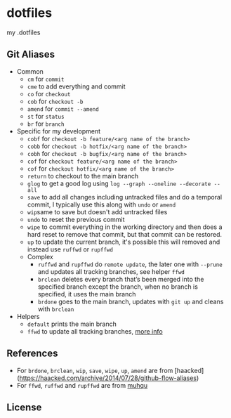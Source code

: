 # dotfiles
my .dotfiles

## Git Aliases
- Common
    - `cm` for `commit`
    - `cme` to add everything and commit
    - `co` for `checkout`
    - `cob` for `checkout -b`
    - `amend` for `commit --amend`
    - `st` for `status`
    - `br` for `branch`
- Specific for my development
    - `cobf` for `checkout -b feature/<arg name of the branch>`
    - `cobb` for `checkout -b hotfix/<arg name of the branch>`
    - `cobh` for `checkout -b bugfix/<arg name of the branch>`
    - `cof` for `checkout feature/<arg name of the branch>`
    - `cof` for `checkout hotfix/<arg name of the branch>`
    - `return` to checkout to the main branch
    - `glog` to get a good log using `log --graph --oneline --decorate --all`
    - `save` to add all changes including untracked files and do a temporal commit, I typically use this along with `undo` or `amend`
    - `wip`same to save but doesn't add untracked files
    - `undo` to reset the previous commit
    - `wipe` to commit everything in the working directory and then does a hard reset to remove that commit, but that commit can be restored.
    - `up` to update the current branch, it's possible this will removed and instead use `ruffwd` or `rupffwd`
    - Complex
        - `ruffwd` and `rupffwd` do `remote update`, the later one with `--prune` and updates all tracking branches, see helper `ffwd`
        - `brclean` deletes every branch that’s been merged into the specified branch except the branch, when no branch is specified, it uses the main branch
        - `brdone` goes to the main branch, updates with `git up` and cleans with `brclean`
- Helpers
	- `default` prints the main branch
    - `ffwd` to update all tracking branches, [more info](http://stackoverflow.com/questions/9076361)

## References

- For `brdone`, `brclean`, `wip`, `save`, `wipe`, `up`, `amend` are from [haacked]
(https://haacked.com/archive/2014/07/28/github-flow-aliases)
- For `ffwd`, `ruffwd` and `rupffwd` are from [muhqu](https://github.com/muhqu/dotfiles)


## License